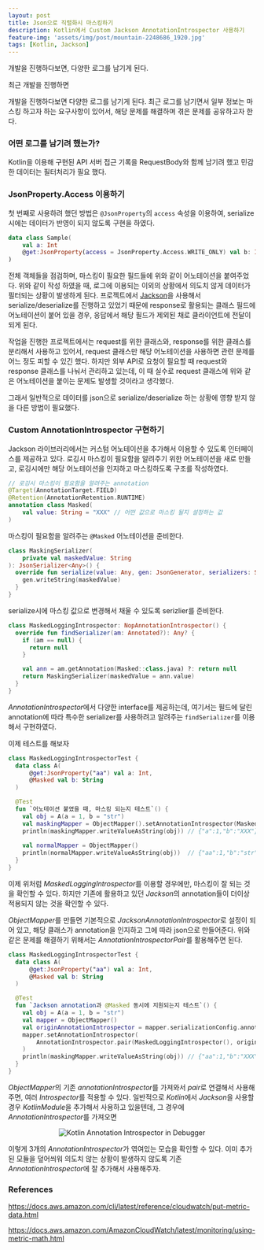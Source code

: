 ```yaml
---
layout: post
title: Json으로 직렬화시 마스킹하기
description: Kotlin에서 Custom Jackson AnnotationIntrospector 사용하기
feature-img: 'assets/img/post/mountain-2248686_1920.jpg'
tags: [Kotlin, Jackson]
---
```


개발을 진행하다보면, 다양한 로그를 남기게 된다. 

최근 개발을 진행하면

개발을 진행하다보면 다양한 로그를 남기게 된다. 최근 로그를 남기면서 일부 정보는 마스킹 하고자 하는 요구사항이 있어서, 해당 문제를 해결하며 겪은 문제를 공유하고자 한다.

### 어떤 로그를 남기려 했는가?

Kotlin을 이용해 구현된 API 서버 접근 기록을 RequestBody와 함께 남기려 했고 민감한 데이터는 필터처리가 필요 했다.

### JsonProperty.Access 이용하기

첫 번째로 사용하려 했던 방법은 `@JsonProperty`의 `access` 속성을 이용하여, serialize시에는 데이터가 반영이 되지 않도록 구현을 하였다.

```kotlin
data class Sample(
    val a: Int
    @get:JsonProperty(access = JsonProperty.Access.WRITE_ONLY) val b: Int
)
```

전체 객체들을 점검하며, 마스킹이 필요한 필드들에 위와 같이 어노테이션을 붙여주었다. 위와 같이 작성 하였을 때, 로그에 이용되는 이외의 상황에서 의도치 않게 데이터가 필터되는 상황이 발생하게 된다. 프로젝트에서 [Jackson](https://github.com/FasterXML/jackson)을 사용해서 serialize/deserialize를 진행하고 있었기 때문에 response로 활용되는 클래스 필드에 어노테이션이 붙어 있을 경우, 응답에서 해당 필드가 제외된 채로 클라이언트에 전달이 되게 된다.

작업을 진행한 프로젝트에서는 request를 위한 클래스와, response를 위한 클래스를 분리해서 사용하고 있어서, request 클래스만 해당 어노테이션을 사용하면 관련 문제를 어느 정도 피할 수 있긴 했다. 하지만 외부 API로 요청이 필요할 때 request와 response 클래스를 나눠서 관리하고 있는데, 이 때 실수로 request 클래스에 위와 같은 어노테이션을 붙이는 문제도 발생할 것이라고 생각했다.

그래서 일반적으로 데이터를 json으로 serialize/deserialize 하는 상황에 영향 받지 않을 다른 방법이 필요했다.

### Custom AnnotationIntrospector 구현하기

Jackson 라이브러리에서는 커스텀 어노테이션을 추가해서 이용할 수 있도록 인터페이스를 제공하고 있다. 로깅시 마스킹이 필요함을 알려주기 위한 어노테이션을 새로 만들고, 로깅시에만 해당 어노테이션을 인지하고 마스킹하도록 구조를 작성하였다.

```kotlin
// 로깅시 마스킹이 필요함을 알려주는 annotation
@Target(AnnotationTarget.FIELD)
@Retention(AnnotationRetention.RUNTIME)
annotation class Masked(
    val value: String = "XXX" // 어떤 값으로 마스킹 될지 설정하는 값
)
```

마스킹이 필요함을 알려주는 `@Masked` 어노테이션을 준비한다.

```kotlin
class MaskingSerializer(
    private val maskedValue: String
): JsonSerializer<Any>() {
  override fun serialize(value: Any, gen: JsonGenerator, serializers: SerializerProvider?) {
    gen.writeString(maskedValue)
  }
}
```

serialize시에 마스킹 값으로 변경해서 채울 수 있도록 serizlier를 준비한다.

```kotlin
class MaskedLoggingIntrospector: NopAnnotationIntrospector() {
  override fun findSerializer(am: Annotated?): Any? {
    if (am == null) {
      return null
    }

    val ann = am.getAnnotation(Masked::class.java) ?: return null
    return MaskingSerializer(maskedValue = ann.value)
  }
}
```

*AnnotationIntrospector*에서 다양한 interface를 제공하는데, 여기서는 필드에 달린 annotation에 따라 특수한 serializer를 사용하려고 알려주는 `findSerializer`를 이용해서 구현하였다.

이제 테스트를 해보자

```kotlin
class MaskedLoggingIntrospectorTest {
  data class A(
      @get:JsonProperty("aa") val a: Int,
      @Masked val b: String
  )

  @Test
  fun `어노테이션 붙였을 때, 마스킹 되는지 테스트`() {
    val obj = A(a = 1, b = "str")
    val maskingMapper = ObjectMapper().setAnnotationIntrospector(MaskedLoggingIntrospector())
    println(maskingMapper.writeValueAsString(obj)) // {"a":1,"b":"XXX"}
      
    val normalMapper = ObjectMapper()
    println(normalMapper.writeValueAsString(obj))  // {"aa":1,"b":"str"}
  }
}
```

이제 위처럼 *MaskedLoggingIntrospector*를 이용할 경우에만, 마스킹이 잘 되는 것을 확인할 수 있다. 하지만 기존에 활용하고 있던 *Jackson*의 annotation들이 더이상 적용되지 않는 것을 확인할 수 있다.

*ObjectMapper*를 만들면 기본적으로 *JacksonAnnotationIntrospector*로 설정이 되어 있고, 해당 클래스가 annotation을 인지하고 그에 따라 json으로 만들어준다. 위와 같은 문제를 해결하기 위해서는 *AnnotationIntrospectorPair*를 활용해주면 된다.

```kotlin
class MaskedLoggingIntrospectorTest {
  data class A(
      @get:JsonProperty("aa") val a: Int,
      @Masked val b: String
  )

  @Test
  fun `Jackson annotation과 @Masked 동시에 지원되는지 테스트`() {
    val obj = A(a = 1, b = "str")
    val mapper = ObjectMapper()
    val originAnnotationIntrospector = mapper.serializationConfig.annotationIntrospector
    mapper.setAnnotationIntrospector(
        AnnotationIntrospector.pair(MaskedLoggingIntrospector(), originAnnotationIntrospector)
    )
    println(maskingMapper.writeValueAsString(obj)) // {"aa":1,"b":"XXX"}
  }
}
```

*ObjectMapper*의 기존 *annotationIntrospector*를 가져와서 *pair*로 연결해서 사용해주면, 여러 *Introspector*를 적용할 수 있다. 일반적으로 *Kotlin*에서 *Jackson*을 사용할 경우 *KotlinModule*을 추가해서 사용하고 있을텐데, 그 경우에 *AnnotationIntrospector*를 가져오면

<div style="text-align:center"><img alt="Kotlin Annotation Introspector in Debugger" src="{{ site.baseurl }}/assets/img/post/kotlin-annotation-introspector.png"></div>

이렇게 3개의 *AnnotationIntrospector*가 엮여있는 모습을 확인할 수 있다. 이미 추가된 모듈을 덮어씌워 의도치 않는 상황이 발생하지 않도록 기존 *AnnotationIntrospector*에 잘 추가해서 사용해주자.

### References

https://docs.aws.amazon.com/cli/latest/reference/cloudwatch/put-metric-data.html

https://docs.aws.amazon.com/AmazonCloudWatch/latest/monitoring/using-metric-math.html

